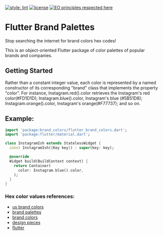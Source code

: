 [![style: lint](https://img.shields.io/badge/style-lint-4BC0F5.svg)](https://pub.dev/packages/lint)
[![license](https://img.shields.io/badge/license-mit-green.svg)](https://github.com/rafamizes/flutter_brand_palettes/blob/main/LICENSE)
[![EO principles respected here](http://www.elegantobjects.org/badge.svg)](http://www.elegantobjects.org)


# Flutter Brand Palettes

Stop searching the internet for brand colors hex codes!

This is an object-oriented Flutter package of color palettes of popular brands
and companies.

## Getting Started

Rather than a constant integer value, each color is represented by a named
constructor of its corresponding "brand" class that implements the property
"color". For instance, Instagram.red().color retrieves the Instagram's red
color(#FD1D1D); Instagram.blue().color, Instagram's blue (#5B51D8);
Instagram.orange().color, Instagram's orange(#F77737); and so on.

## Example:
```dart
import 'package:brand_colors/flutter_brand_colors.dart';
import 'package:flutter/material.dart';

class InstagramIsh extends StatelessWidget {
  const InstagramIsh({Key key}) : super(key: key);

  @override
  Widget build(BuildContext context) {
    return Container(
      color: Instagram.blue().color,
    );
  }
}
```
### Hex color values references:
- [us brand colors](https://usbrandcolors.com/)
- [brand palettes](https://brandpalettes.com/)
- [brand colors](https://brandcolors.net/)
- [design pieces](https://www.designpieces.com/)
- [flutter](https://api.flutter.dev/index.html/)
